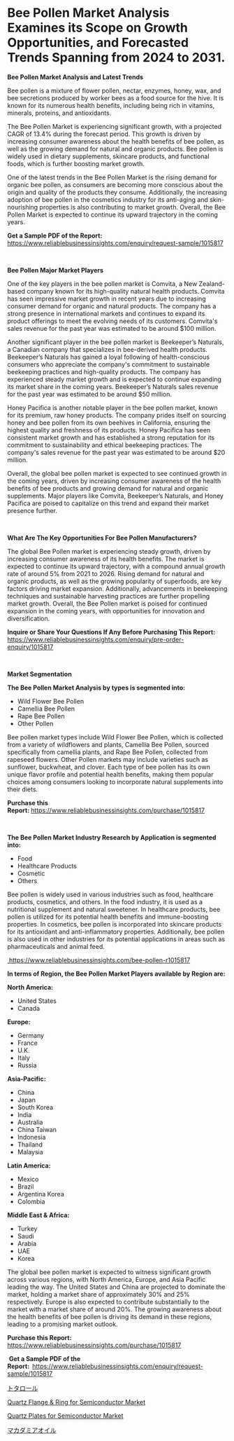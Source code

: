 <p><h1>Bee Pollen Market Analysis Examines its Scope on Growth Opportunities, and Forecasted Trends Spanning from 2024 to 2031.</h1></p><p><strong>Bee Pollen Market Analysis and Latest Trends</strong></p>
<p><p>Bee pollen is a mixture of flower pollen, nectar, enzymes, honey, wax, and bee secretions produced by worker bees as a food source for the hive. It is known for its numerous health benefits, including being rich in vitamins, minerals, proteins, and antioxidants.</p><p>The Bee Pollen Market is experiencing significant growth, with a projected CAGR of 13.4% during the forecast period. This growth is driven by increasing consumer awareness about the health benefits of bee pollen, as well as the growing demand for natural and organic products. Bee pollen is widely used in dietary supplements, skincare products, and functional foods, which is further boosting market growth.</p><p>One of the latest trends in the Bee Pollen Market is the rising demand for organic bee pollen, as consumers are becoming more conscious about the origin and quality of the products they consume. Additionally, the increasing adoption of bee pollen in the cosmetics industry for its anti-aging and skin-nourishing properties is also contributing to market growth. Overall, the Bee Pollen Market is expected to continue its upward trajectory in the coming years.</p></p>
<p><strong>Get a Sample PDF of the Report:&nbsp;</strong> <a href="https://www.reliablebusinessinsights.com/enquiry/request-sample/1015817">https://www.reliablebusinessinsights.com/enquiry/request-sample/1015817</a></p>
<p>&nbsp;</p>
<p><strong>Bee Pollen Major Market Players</strong></p>
<p><p>One of the key players in the bee pollen market is Comvita, a New Zealand-based company known for its high-quality natural health products. Comvita has seen impressive market growth in recent years due to increasing consumer demand for organic and natural products. The company has a strong presence in international markets and continues to expand its product offerings to meet the evolving needs of its customers. Comvita's sales revenue for the past year was estimated to be around $100 million.</p><p>Another significant player in the bee pollen market is Beekeeper’s Naturals, a Canadian company that specializes in bee-derived health products. Beekeeper’s Naturals has gained a loyal following of health-conscious consumers who appreciate the company's commitment to sustainable beekeeping practices and high-quality products. The company has experienced steady market growth and is expected to continue expanding its market share in the coming years. Beekeeper’s Naturals sales revenue for the past year was estimated to be around $50 million.</p><p>Honey Pacifica is another notable player in the bee pollen market, known for its premium, raw honey products. The company prides itself on sourcing honey and bee pollen from its own beehives in California, ensuring the highest quality and freshness of its products. Honey Pacifica has seen consistent market growth and has established a strong reputation for its commitment to sustainability and ethical beekeeping practices. The company's sales revenue for the past year was estimated to be around $20 million. </p><p>Overall, the global bee pollen market is expected to see continued growth in the coming years, driven by increasing consumer awareness of the health benefits of bee products and growing demand for natural and organic supplements. Major players like Comvita, Beekeeper’s Naturals, and Honey Pacifica are poised to capitalize on this trend and expand their market presence further.</p></p>
<p>&nbsp;</p>
<p><strong>What Are The Key Opportunities For Bee Pollen Manufacturers?</strong></p>
<p><p>The global Bee Pollen market is experiencing steady growth, driven by increasing consumer awareness of its health benefits. The market is expected to continue its upward trajectory, with a compound annual growth rate of around 5% from 2021 to 2026. Rising demand for natural and organic products, as well as the growing popularity of superfoods, are key factors driving market expansion. Additionally, advancements in beekeeping techniques and sustainable harvesting practices are further propelling market growth. Overall, the Bee Pollen market is poised for continued expansion in the coming years, with opportunities for innovation and diversification.</p></p>
<p><strong>Inquire or Share Your Questions If Any Before Purchasing This Report:</strong> <a href="https://www.reliablebusinessinsights.com/enquiry/pre-order-enquiry/1015817">https://www.reliablebusinessinsights.com/enquiry/pre-order-enquiry/1015817</a></p>
<p>&nbsp;</p>
<p><strong>Market Segmentation</strong></p>
<p><strong>The Bee Pollen Market Analysis by types is segmented into:</strong></p>
<p><ul><li>Wild Flower Bee Pollen</li><li>Camellia Bee Pollen</li><li>Rape Bee Pollen</li><li>Other Pollen</li></ul></p>
<p><p>Bee pollen market types include Wild Flower Bee Pollen, which is collected from a variety of wildflowers and plants, Camellia Bee Pollen, sourced specifically from camellia plants, and Rape Bee Pollen, collected from rapeseed flowers. Other Pollen markets may include varieties such as sunflower, buckwheat, and clover. Each type of bee pollen has its own unique flavor profile and potential health benefits, making them popular choices among consumers looking to incorporate natural supplements into their diets.</p></p>
<p><strong>Purchase this Report:&nbsp;</strong><a href="https://www.reliablebusinessinsights.com/purchase/1015817">https://www.reliablebusinessinsights.com/purchase/1015817</a></p>
<p>&nbsp;</p>
<p><strong>The Bee Pollen Market Industry Research by Application is segmented into:</strong></p>
<p><ul><li>Food</li><li>Healthcare Products</li><li>Cosmetic</li><li>Others</li></ul></p>
<p><p>Bee pollen is widely used in various industries such as food, healthcare products, cosmetics, and others. In the food industry, it is used as a nutritional supplement and natural sweetener. In healthcare products, bee pollen is utilized for its potential health benefits and immune-boosting properties. In cosmetics, bee pollen is incorporated into skincare products for its antioxidant and anti-inflammatory properties. Additionally, bee pollen is also used in other industries for its potential applications in areas such as pharmaceuticals and animal feed.</p></p>
<p><a href="https://www.reliablebusinessinsights.com/bee-pollen-r1015817">&nbsp;https://www.reliablebusinessinsights.com/bee-pollen-r1015817</a></p>
<p><strong>In terms of Region, the Bee Pollen Market Players available by Region are:</strong></p>
<p>
    <p> <strong> North America: </strong>
        <ul>
            <li>United States</li>
            <li>Canada</li>
        </ul>
        </p> 
    <p> <strong> Europe: </strong>
        <ul>
            <li>Germany</li>
            <li>France</li>
            <li>U.K.</li>
            <li>Italy</li>
            <li>Russia</li>
        </ul>
        </p> 
    <p> <strong> Asia-Pacific: </strong>
        <ul>
            <li>China</li>
            <li>Japan</li>
            <li>South Korea</li>
            <li>India</li>
            <li>Australia</li>
            <li>China Taiwan</li>
            <li>Indonesia</li>
            <li>Thailand</li>
            <li>Malaysia</li>
        </ul>
        </p> 
    <p> <strong> Latin America: </strong>
        <ul>
            <li>Mexico</li>
            <li>Brazil</li>
            <li>Argentina Korea</li>
            <li>Colombia</li>
        </ul>
        </p> 
    <p> <strong> Middle East & Africa: </strong>
        <ul>
            <li>Turkey</li>
            <li>Saudi</li>
            <li>Arabia</li>
            <li>UAE</li>
            <li>Korea</li>
        </ul>
    </p>
    </p>
<p><p>The global bee pollen market is expected to witness significant growth across various regions, with North America, Europe, and Asia Pacific leading the way. The United States and China are projected to dominate the market, holding a market share of approximately 30% and 25% respectively. Europe is also expected to contribute substantially to the market with a market share of around 20%. The growing awareness about the health benefits of bee pollen is driving its demand in these regions, leading to a promising market outlook.</p></p>
<p><strong>Purchase this Report: </strong><a href="https://www.reliablebusinessinsights.com/purchase/1015817">https://www.reliablebusinessinsights.com/purchase/1015817</a></p>
<p>&nbsp;<strong>Get a Sample PDF of the Report:&nbsp;&nbsp;</strong><a href="https://www.reliablebusinessinsights.com/enquiry/request-sample/1015817">https://www.reliablebusinessinsights.com/enquiry/request-sample/1015817</a></p>
<p><strong></strong></p>
<p><p><a href="https://github.com/AdellaPrice2023/Market-Research-Report-List-1/blob/main/9661399150968.md">トタロール</a></p><p><a href="https://github.com/guneycigdem35/Market-Research-Report-List-3/blob/main/quartz-flange-ring-for-semiconductor-market.md">Quartz Flange & Ring for Semiconductor Market</a></p><p><a href="https://github.com/biheemgalvinlouises6hokrh3h/Market-Research-Report-List-3/blob/main/quartz-plates-for-semiconductor-market.md">Quartz Plates for Semiconductor Market</a></p><p><a href="https://github.com/AbigaleHuel/Market-Research-Report-List-1/blob/main/6924268150969.md">マカダミアオイル</a></p></p>